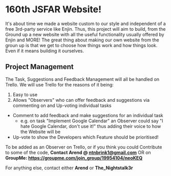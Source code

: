 # 160th JSFAR Website!
It's about time we made a website custom to our style and independent of a free 3rd-party service like Enjin. Thus, this project will aim to build, from the Ground up a new website with all the useful functionality usually offered by Enjin and MORE!
The great thing about making our own website from the groun up is that we get to choose how things work and how things look. Even if it means building it ourselves.

## Project Management
The Task, Suggestions and Feedback Management will all be handled on Trello. We will use Trello for the reasons of it being:
1. Easy to use
2. Allows "Observers" who can offer feedback and suggestions via commenting on and Up-voting individual tasks
  - Comment to add feedback and make suggestions for an individual task
    + e.g. on task "Implement Google Calendar" an Observer could say "I hate Google Calendar, don't use it!" thus adding their voice to how the Website will be
  - Up-vote to show the Developers which Feature should be prioritised!

To be added as an Observer on Trello, or if you think you could Contribute to some of the code, **Contact Arend @ ntnbrink1@gmail.com** OR on **GroupMe: https://groupme.com/join_group/19954104/neoKEQ**

For anything else, contact either **Arend** or **The_Nightstalk3r**